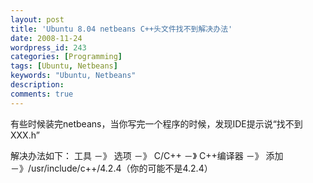 ```yaml
---
layout: post
title: 'Ubuntu 8.04 netbeans C++头文件找不到解决办法'
date: 2008-11-24
wordpress_id: 243
categories: [Programming]
tags: [Ubuntu, Netbeans]
keywords: "Ubuntu, Netbeans"
description: 
comments: true
---
```


有些时候装完netbeans，当你写完一个程序的时候，发现IDE提示说“找不到XXX.h”

解决办法如下：
工具 －》 选项 －》 C/C++ －》 C++编译器  －》 添加 －》/usr/include/c++/4.2.4（你的可能不是4.2.4）
